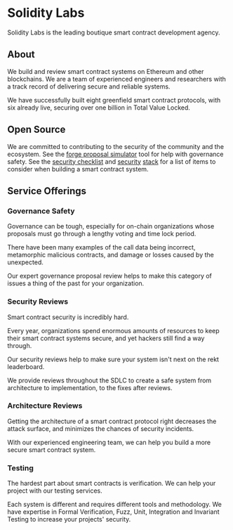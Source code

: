 # Solidity Labs

Solidity Labs is the leading boutique smart contract development agency.

## About

We build and review smart contract systems on Ethereum and other blockchains. We are a team of experienced engineers and researchers with a track record of delivering secure and reliable systems.

We have successfully built eight greenfield smart contract protocols, with six already live, securing over one billion in Total Value Locked.

## Open Source

We are committed to contributing to the security of the community and the ecosystem. See the [forge proposal simulator](https://github.com/solidity-labs-io/forge-proposal-simulator) tool for help with governance safety. See the [security checklist](https://github.com/solidity-labs-io/code-review-checklist) and [security](https://medium.com/@elliotfriedman3/a-security-stack-4aedd8617e8b) [stack](https://medium.com/@elliotfriedman3/a-security-stack-part-2-aaacbbf77346) for a list of items to consider when building a smart contract system.

## Service Offerings

### Governance Safety

Governance can be tough, especially for on-chain organizations whose proposals must go through a lengthy voting and time lock period.

There have been many examples of the call data being incorrect, metamorphic malicious contracts, and damage or losses caused by the unexpected.

Our expert governance proposal review helps to make this category of issues a thing of the past for your organization.

### Security Reviews

Smart contract security is incredibly hard.

Every year, organizations spend enormous amounts of resources to keep their smart contract systems secure, and yet hackers still find a way through.

Our security reviews help to make sure your system isn't next on the rekt leaderboard.

We provide reviews throughout the SDLC to create a safe system from architecture to implementation, to the fixes after reviews.

### Architecture Reviews

Getting the architecture of a smart contract protocol right decreases the attack surface, and minimizes the chances of security incidents.

With our experienced engineering team, we can help you build a more secure smart contract system.

### Testing

The hardest part about smart contracts is verification. We can help your project with our testing services.

Each system is different and requires different tools and methodology. We have expertise in Formal Verification, Fuzz, Unit, Integration and Invariant Testing to increase your projects' security.
